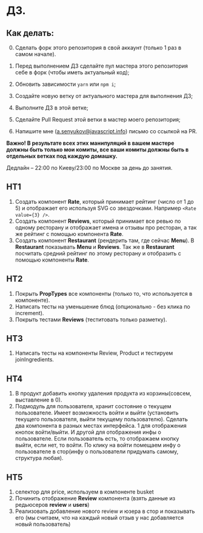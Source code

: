 # ДЗ.

## Как делать:

0. Сделать форк этого репозитория в свой аккаунт (только 1 раз в самом начале).

1. Перед выполнением ДЗ сделайте пул мастера этого репозитория себе в форк (чтобы иметь актуальный код);
2. Обновить зависимости `yarn` или `npm i`;
3. Создайте новую ветку от актуального мастера для выполнения ДЗ;
4. Выполните ДЗ в этой ветке;
5. Сделайте Pull Request этой ветки в мастер моего репозитория;
6. Напишите мне (a.senyukov@javascript.info) письмо со ссылкой на PR.

**Важно! В результате всех этих манипуляций в вашем мастере должны быть только мои комиты, все ваши комиты должны быть в отдельных ветках под каждую домашку.**

Дедлайн – 22:00 по Киеву/23:00 по Москве за день до занятия.

## HT1

1. Создать компонент **Rate**, который принимает рейтинг (число от 1 до 5) и отображает его используя SVG со звездочками. Например `<Rate value={3} />`.
2. Создать компонент **Reviews**, который принимает все ревью по одному ресторану и отображает имена и отзывы про ресторан, а так же рейтинг с помощью компонента **Rate**.
3. Создать компонент **Restaurant** (рендерить там, где сейчас **Menu**). В **Restaurant** показывать **Menu** и **Reviews**. Так же в **Restaurant** посчитать средний рейтинг по этому ресторану и отобразить с помощью компоненты **Rate**.

## HT2

1. Покрыть **PropTypes** все компоненты (только то, что используется в компоненте).
2. Написать тесты на уменьшение блюд (опционально - без клика по increment).
3. Покрыть тестами **Reviews** (теститовать только разметку).

## HT3

1. Написать тесты на компоненты Review, Product и тестируем joinIngredients.

## HT4

1. В продукт добавить кнопку удаления продукта из корзины(совсем, выставление в 0).
2. Подмодуль для пользователя, хранит состояние о текущем пользователе. Имеет возможность войти и выйти (установить текущего пользователя, выйти текущему пользователю). Сделать два компонента в разных местах интерфейса. 1 для отображения кнопок войти/выйти. И другой для отображения инфы о пользователе. Если пользователь есть, то отображаем кнопку выйти, если нет, то войти. По клику на войти помещаем инфу о пользователе в стор(инфу о пользователи придумать самому, структура любая).

## HT5
1. селектор для price, используем в компоненте busket
2. Починить отображение **Review** компонента (взять данные из редьюсеров **review** и **users**)
3. Реализовать добавление нового review и юзера в стор и показывать его (мы считаем, что на каждый новый отзыв у нас добавляется новый пользователь)